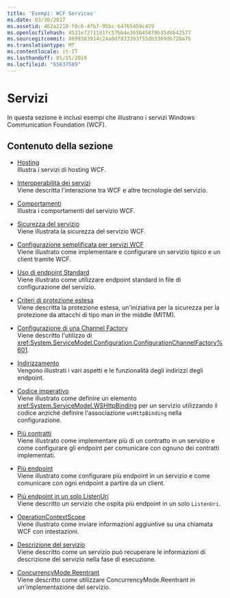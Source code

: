 ```yaml
---
title: 'Esempi: WCF Services'
ms.date: 03/30/2017
ms.assetid: 462a2218-f8c6-4fb7-95bc-64765459c429
ms.openlocfilehash: 4531e72711d17c57bb4e365b458f0b35d6b42577
ms.sourcegitcommit: 8699383914c24a0df033393f55db3369db728a7b
ms.translationtype: MT
ms.contentlocale: it-IT
ms.lasthandoff: 05/15/2019
ms.locfileid: "65637589"
---
```

# <a name="services"></a>Servizi

In questa sezione è inclusi esempi che illustrano i servizi Windows Communication Foundation (WCF).

## <a name="in-this-section"></a>Contenuto della sezione

- [Hosting](../../../../docs/framework/wcf/feature-details/hosting.md)\
Illustra i servizi di hosting WCF.

- [Interoperabilità dei servizi](service-interoperability.md)\
Viene descritta l'interazione tra WCF e altre tecnologie del servizio.

- [Comportamenti](behaviors.md)\
Illustra i comportamenti del servizio WCF.

- [Sicurezza del servizio](service-security.md)\
Viene illustrata la sicurezza del servizio WCF.

- [Configurazione semplificata per servizi WCF](simplified-configuration-for-wcf-services.md)\
Viene illustrato come implementare e configurare un servizio tipico e un client tramite WCF.

- [Uso di endpoint Standard](usage-of-standard-endpoints.md)\
Viene illustrato come utilizzare endpoint standard in file di configurazione del servizio.

- [Criteri di protezione estesa](extended-protection-policy.md)\
Viene descritta la protezione estesa, un'iniziativa per la sicurezza per la protezione da attacchi di tipo man in the middle (MITM).

- [Configurazione di una Channel Factory](configuration-channel-factory.md)\
Viene descritto l'utilizzo di <xref:System.ServiceModel.Configuration.ConfigurationChannelFactory%601>.

- [Indirizzamento](addressing.md)\
Vengono illustrati i vari aspetti e le funzionalità degli indirizzi degli endpoint.

- [Codice imperativo](imperative.md)\
Viene illustrato come definire un elemento <xref:System.ServiceModel.WSHttpBinding> per un servizio utilizzando il codice anziché definire l'associazione `wsHttpBinding` nella configurazione.

- [Più contratti](multiple-contracts.md)\
Viene illustrato come implementare più di un contratto in un servizio e come configurare gli endpoint per comunicare con ognuno dei contratti implementati.

- [Più endpoint](multiple-endpoints.md)\
Viene illustrato come configurare più endpoint in un servizio e come comunicare con ogni endpoint a partire da un client.

- [Più endpoint in un solo ListenUri](multiple-endpoints-at-a-single-listenuri.md)\
Viene descritto un servizio che ospita più endpoint in un solo `ListenUri`.

- [OperationContextScope](operationcontextscope.md)\
Viene illustrato come inviare informazioni aggiuntive su una chiamata WCF con intestazioni.

- [Descrizione del servizio](service-description.md)\
Viene descritto come un servizio può recuperare le informazioni di descrizione del servizio nella fase di esecuzione.

- [ConcurrencyMode.Reentrant](concurrencymode-reentrant.md)\
Viene descritto come utilizzare ConcurrencyMode.Reentrant in un'implementazione del servizio.
